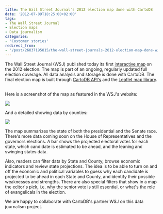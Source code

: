 ```yaml
---
title: The Wall Street Journal's 2012 election map done with CartoDB
date: '2012-07-09T18:25:00+02:00'
tags:
- The Wall Street Journal
- Election maps
- Data journalism
categories:
- 'Customer stories'
redirect_from:
- "/post/26837195815/the-wall-street-journals-2012-election-map-done-with/"
---
```


The Wall Street Journal (WSJ) published today its first <a href="http://projects.wsj.com/campaign2012/maps/?mod=wsj_elections_2012_nav">interactive map</a> on the 2012 election. The map is part of an ongoing, regularly updated full election coverage. All data analysis and storage is done with CartoDB. The final election map is built through <a href="http://developers.cartodb.com/documentation/cartodb-apis.html">CartoDB API's</a> and the <a href="https://github.com/Vizzuality/cartodb-leaflet">Leaflet map library</a>.  

Here is a screenshot of the map as featured in the WSJ's website:

<a href="http://projects.wsj.com/campaign2012/maps/?mod=wsj_elections_2012_nav#r=pres&amp;v=states"><img src="http://cartodb.s3.amazonaws.com/tumblr/posts/wsj2-639.png"/></a>

And a detailed showing data by counties:

<a href="http://projects.wsj.com/campaign2012/maps/?mod=wsj_elections_2012_nav#r=pres&amp;v=states"><img src="http://cartodb.s3.amazonaws.com/tumblr/posts/counties.png"/></a>

The map summarizes the state of both the presidential and the Senate race. There's more data coming soon on the House of Representatives and the governors elections. A bar shows the projected electoral votes for each state, which candidate is estimated to be ahead, and the leaning and swinging states data. 

Also, readers can filter data by State and County, browse economic indicators and review state projections. The idea is to be able to turn on and off the economic and political variables to guess why each candidate is projected to be ahead in each State and County, and identify their possible weaknesses and strengths. There are also special filters that show in a map the editor's pick, i.e. why the senior vote is still essential, or what's the role of evangelicals in the election. 

We are happy to collaborate with CartoDB's partner WSJ on this data journalism project. 
